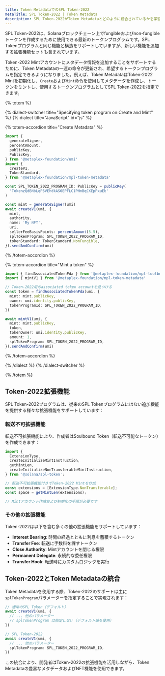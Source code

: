 ```yaml
---
title: Token MetadataでのSPL Token-2022
metaTitle: SPL Token-2022 | Token Metadata
description: SPL Token-2022がToken Metadataとどのように統合されているかを学習します
---
```


SPL Token-2022は、Solanaブロックチェーン上でfungibleおよびnon-fungibleトークンを作成するために使用できる最新のトークンプログラムです。SPL Tokenプログラムと同じ機能と構造をサポートしていますが、新しい機能を追加する拡張機能セットも含まれています。

Token-2022 Mintアカウントにメタデータ情報を追加することをサポートするために、Token Metadataの一連の命令が更新され、希望するトークンプログラムを指定できるようになりました。例えば、Token MetadataはToken-2022 Mintを初期化し、`Create`および`Mint`命令を使用してメタデータを作成し、トークンをミントし、使用するトークンプログラムとしてSPL Token-2022を指定できます。

{% totem %}

{% dialect-switcher title="Specifying token program on Create and Mint" %}
{% dialect title="JavaScript" id="js" %}

{% totem-accordion title="Create Metadata" %}

```ts
import {
  generateSigner,
  percentAmount,
  publicKey,
  PublicKey,
} from '@metaplex-foundation/umi'
import {
  createV1,
  TokenStandard,
} from '@metaplex-foundation/mpl-token-metadata'

const SPL_TOKEN_2022_PROGRAM_ID: PublicKey = publicKey(
  'TokenzQdBNbLqP5VEhdkAS6EPFLC1PHnBqCXEpPxuEb'
)

const mint = generateSigner(umi)
await createV1(umi, {
  mint,
  authority,
  name: 'My NFT',
  uri,
  sellerFeeBasisPoints: percentAmount(5.5),
  splTokenProgram: SPL_TOKEN_2022_PROGRAM_ID,
  tokenStandard: TokenStandard.NonFungible,
}).sendAndConfirm(umi)
```

{% /totem-accordion  %}

{% totem-accordion title="Mint a token" %}

```ts
import { findAssociatedTokenPda } from '@metaplex-foundation/mpl-toolbox'
import { mintV1 } from '@metaplex-foundation/mpl-token-metadata'

// Token-2022用のassociated token accountを見つける
const token = findAssociatedTokenPda(umi, {
  mint: mint.publicKey,
  owner: umi.identity.publicKey,
  tokenProgramId: SPL_TOKEN_2022_PROGRAM_ID,
})

await mintV1(umi, {
  mint: mint.publicKey,
  token,
  tokenOwner: umi.identity.publicKey,
  amount: 1,
  splTokenProgram: SPL_TOKEN_2022_PROGRAM_ID,
}).sendAndConfirm(umi)
```

{% /totem-accordion %}

{% /dialect %}
{% /dialect-switcher %}

{% /totem %}

## Token-2022拡張機能

SPL Token-2022プログラムは、従来のSPL Tokenプログラムにはない追加機能を提供する様々な拡張機能をサポートしています：

### 転送不可拡張機能

転送不可拡張機能により、作成者はSoulbound Token（転送不可能なトークン）を作成できます：

```ts
import {
  ExtensionType,
  createInitializeMintInstruction,
  getMintLen,
  createInitializeNonTransferableMintInstruction,
} from '@solana/spl-token';

// 転送不可拡張機能付きでToken-2022 Mintを作成
const extensions = [ExtensionType.NonTransferable];
const space = getMintLen(extensions);

// Mintアカウント作成および初期化の手順が必要です
```

### その他の拡張機能

Token-2022は以下を含む多くの他の拡張機能をサポートしています：

- **Interest Bearing**: 時間の経過とともに利息を蓄積するトークン
- **Transfer Fee**: 転送に手数料を課すトークン  
- **Close Authority**: Mintアカウントを閉じる権限
- **Permanent Delegate**: 永続的な委任権限
- **Transfer Hook**: 転送時にカスタムロジックを実行

## Token-2022とToken Metadataの統合

Token Metadataを使用する際、Token-2022のサポートは主に`splTokenProgram`パラメーターを指定することで実現されます：

```ts
// 通常のSPL Token（デフォルト）
await createV1(umi, {
  // ... 他のパラメーター
  // splTokenProgram は指定しない（デフォルト値を使用）
})

// SPL Token-2022
await createV1(umi, {
  // ... 他のパラメーター
  splTokenProgram: SPL_TOKEN_2022_PROGRAM_ID,
})
```

この統合により、開発者はToken-2022の拡張機能を活用しながら、Token Metadataの豊富なメタデータおよびNFT機能を使用できます。